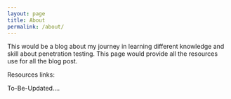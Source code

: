 ```yaml
---
layout: page
title: About
permalink: /about/
---
```


This would be a blog about my journey in learning different knowledge and skill about penetration testing. This page would provide all the resources use for all the blog post. 

Resources links:

To-Be-Updated....

